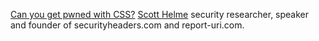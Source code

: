 
[Can you get pwned with CSS?](https://scotthelme.co.uk/can-you-get-pwned-with-css)
[Scott Helme](https://scotthelme.co.uk/)
security researcher, speaker and founder of securityheaders.com and report-uri.com.
